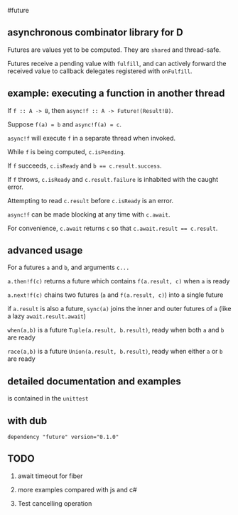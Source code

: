 <!--
 * @Author: your name
 * @Date: 2019-08-08 22:10:22
 * @LastEditTime: 2021-06-15 17:06:41
 * @LastEditors: your name
 * @Description: In User Settings Edit
 * @FilePath: /future-zxp/README.md
-->
#future

## asynchronous combinator library for D

Futures are values yet to be computed. They are `shared` and thread-safe. 

Futures receive a pending value with `fulfill`, and can actively forward the received value to callback delegates registered with `onFulfill`. 

## example: executing a function in another thread

If `f :: A -> B`, then `async!f :: A -> Future!(Result!B)`. 

Suppose `f(a) = b` and `async!f(a) = c`.

`async!f` will execute `f` in a separate thread when invoked.

While `f` is being computed, `c.isPending`.

If `f` succeeds, `c.isReady` and `b == c.result.success`.

If `f` throws, `c.isReady` and `c.result.failure` is inhabited with the caught error.

Attempting to read `c.result` before `c.isReady` is an error.

`async!f` can be made blocking at any time with `c.await`.

For convenience, `c.await` returns `c` so that `c.await.result == c.result`.

## advanced usage

For a futures `a` and `b`, and arguments `c...`

`a.then!f(c)` returns a future which contains `f(a.result, c)` when `a` is ready

`a.next!f(c)` chains two futures (`a` and `f(a.result, c)`) into a single future

if `a.result` is also a future, `sync(a)` joins the inner and outer futures of `a` (like a lazy `await.result.await`)

`when(a,b)` is a future `Tuple(a.result, b.result)`, ready when both `a` and `b` are ready

`race(a,b)` is a future `Union(a.result, b.result)`, ready when either `a` or `b` are ready

## detailed documentation and examples

is contained in the `unittest`

## with dub

`dependency "future" version="0.1.0"`


## TODO
1) await timeout for fiber

4) more examples compared with js and c#
5) Test cancelling operation
